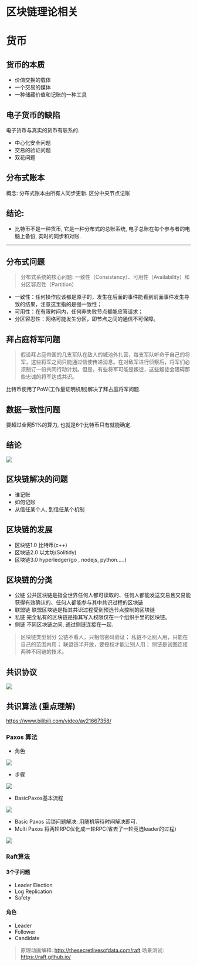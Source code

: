 # 区块链理论相关

 # 货币
## 货币的本质
- 价值交换的载体
- 一个交易的媒体
- 一种储藏价值和记账的一种工具


## 电子货币的缺陷
电子货币与真实的货币有联系的.
- 中心化安全问题
- 交易的验证问题
- 双花问题


## 分布式账本

概念: 分布式账本由所有人同步更新.
区分中央节点记账


## 结论:

- 比特币不是一种货币, 它是一种分布式的总账系统, 电子总账在每个参与者的电脑上备份, 实时的同步和对账.





---

## 分布式问题

> 分布式系统的核心问题:  一致性（Consistency）、可用性（Availability）和分区容忍性（Partition）

- 一致性：任何操作应该都是原子的，发生在后面的事件能看到前面事件发生导致的结果，注意这里指的是强一致性；
- 可用性：在有限时间内，任何非失败节点都能应答请求；
- 分区容忍性：网络可能发生分区，即节点之间的通信不可保障。


## 拜占庭将军问题
>假设拜占庭帝国的几支军队在敌人的城池外扎营，每支军队听命于自己的将军，这些将军之间只能通过信使传递消息。在对敌军进行侦察后，将军们必须制订一份共同行动计划。但是，有些将军可能是叛徒，这些叛徒会阻碍那些忠诚的将军达成共识。

比特币使用了PoW(工作量证明机制)解决了拜占庭将军问题.



##  数据一致性问题

要超过全网51%的算力, 也就是6个比特币只有就能确定.  


## 结论
![](./img/比特币笔记.jpg)


## 区块链解决的问题

- 谁记账
- 如何记账
- 从信任某个人, 到信任某个机制




## 区块链的发展
- 区块链1.0  比特币(c++)
- 区块链2.0   以太坊(Solitidy)
- 区块链3.0  hyperledger(go , nodejs, python.....)

## 区块链的分类
- 公链
公共区块链是指全世界任何人都可读取的、任何人都能发送交易且交易能获得有效确认的、任何人都能参与其中共识过程的区块链
- 联盟链
联盟区块链是指其共识过程受到预选节点控制的区块链
- 私链
完全私有的区块链是指其写入权限仅在一个组织手里的区块链。
- 侧链
不同区块链之间, 通过侧链连接在一起.

>区块链类型划分
公链不看人，只相信密码验证；
私链不让别人用，只能在自己的范围内用；
联盟链半开放，要授权才能让别人用；
侧链是试图连接两种不同链的技术。

## 共识协议

![](./img/共识协议.jpg)


## 共识算法 (重点理解)
https://www.bilibili.com/video/av21667358/

### Paxos  算法  

- 角色

![](./img/Paxos角色.jpg)

- 步骤

![](./img/步骤.jpg)

- BasicPaxos基本流程

![](./img/BasicPaxos基本流程.jpg)

- Basic Paxos
活锁问题解决: 用随机等待时间解决即可.
- Multi Paxos
将两轮RPC优化成一轮RPC(省去了一轮竞选leader的过程)

![](./img/MultiPaxos.jpg)

### Raft算法
#### 3个子问题
- Leader Election
- Log Replication
- Safety

#### 角色
- Leader
- Follower
- Candidate

> 原理动画解释:   http://thesecretlivesofdata.com/raft
> 场景测试: https://raft.github.io/
